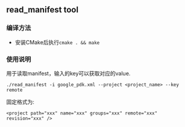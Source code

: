 ## read_manifest tool

### 编译方法
- 安装CMake后执行`cmake . && make`

### 使用说明
用于读取manifest，输入的key可以获取对应的value.
```
./read_manifest -i google_pdk.xml --project <project_name> --key remote
```

固定格式为:
```
<project path="xxx" name="xxx" groups="xxx" remote="xxx" revision="xxx" />
```
